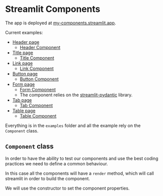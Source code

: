 # Streamlit Components

The app is deployed at [my-components.streamlit.app](my-components.streamlit.app).

Current examples:

- [Header page](./pages/header.py)
  - [Header Component](./src/header/main.py)
- [Title page](./pages/title.py)
  - [Title Component](./src/title/main.py)
- [Link page](./pages/link.py)
  - [Link Component](./src/link/main.py)
- [Button page](./pages/button.py)
  - [Button Component](./src/button/main.py)
- [Form page](./pages/form.py)
    - [Form Component](./src/form/main.py)
    - The component relies on the [streamlit-pydantic](https://github.com/lukasmasuch/streamlit-pydantic) library.
- [Tab page](./pages/tab.py)
  - [Tab Component](./src/tab/main.py) 
- [Table page](./pages/table.py)
  - [Table Component](./src/table/main.py) 

Everything is in the `examples` folder and all the example rely on the `Component` class.

## `Component` class

In order to have the ability to test our components and use the best coding practices we need to
define a common behaviour.

In this case all the components will have a `render` method, which will call streamlit in order to 
build the component.

We will use the constructor to set the component properties.

